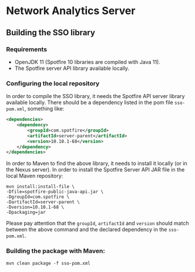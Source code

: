 # Network Analytics Server

## Building the SSO library

### Requirements

- OpenJDK 11 (Spotfire 10 libraries are compiled with Java 11).
- The Spotfire server API library available locally.

### Configuring the local repository

In order to compile the SSO library, it needs the Spotfire API server library available locally.
There should be a dependency listed in the pom file `sso-pom.xml`, something like:

```xml
<dependencies>
    <dependency>
        <groupId>com.spotfire</groupId>
        <artifactId>server-parent</artifactId>
        <version>10.10.1-68</version>
    </dependency>
</dependencies>
```

In order to Maven to find the above library, it needs to install it locally (or in the Nexus server).
In order to install the Spotfire Server API JAR file in the local Maven repository:

```
mvn install:install-file \
-Dfile=spotfire-public-java-api.jar \
-DgroupId=com.spotfire \
-DartifactId=server-parent \
-Dversion=10.10.1-68 \
-Dpackaging=jar
```

Please pay attention that the `groupId`, `artifactId`  and `version` should match between the above command and the 
declared dependency in the `sso-pom.xml`.


### Building the package with Maven:

```
mvn clean package -f sso-pom.xml
```